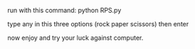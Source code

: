 run with this command:
python RPS.py

type any in this three options (rock paper scissors) then enter

now enjoy and try your luck against computer.

